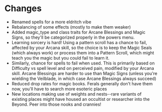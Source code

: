 # Changes

- Renamed spells for a more eldritch vibe
- Rebalancing of some effects (mostly to make them weaker)
- Added magic_type and class traits for Arcane Blessings and Magic Signs, so they'll be categorized properly in the powers menu.
- Learning sorcery is hard! Using a pattern scroll has a chance to fail, affected by your Arcana skill, so the choice is to keep the Magic Seals (which always work) or process them into a Pattern Scroll, which might teach you the magic but you could fail to learn it.
- Similarly, chance for spells to fail when used.  This is primarily based on Difficulty vs spell level and on perceived pain, modified by your Arcana skill.  Arcane Blessings are harder to use than Magic Signs (unless you're wielding the Veilblade, in which case Arcane Blessings always succeed)
- Reduced drop rates for magic books. Ferals generally don't have them now, you'll have to search more esoteric places
- New locations making use of weights and nests--rare variants of existing places might have housed an occultist or researcher into the Beyond. Peer into those nooks and crannies!